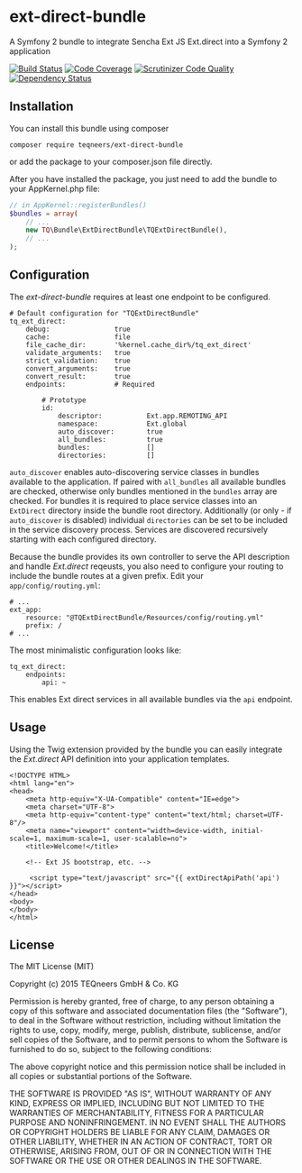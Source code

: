 # ext-direct-bundle
A Symfony 2 bundle to integrate Sencha Ext JS Ext.direct into a Symfony 2 application

[![Build Status](https://travis-ci.org/teqneers/ext-direct-bundle.svg?branch=master)](https://travis-ci.org/teqneers/ext-direct-bundle)
[![Code Coverage](https://scrutinizer-ci.com/g/teqneers/ext-direct-bundle/badges/coverage.png?b=master)](https://scrutinizer-ci.com/g/teqneers/ext-direct-bundle/?branch=master)
[![Scrutinizer Code Quality](https://scrutinizer-ci.com/g/teqneers/ext-direct-bundle/badges/quality-score.png?b=master)](https://scrutinizer-ci.com/g/teqneers/ext-direct-bundle/?branch=master)
[![Dependency Status](https://www.versioneye.com/user/projects/55b4ba87643533001c000573/badge.svg?style=flat)](https://www.versioneye.com/user/projects/55b4ba87643533001c000573)

## Installation

You can install this bundle using composer

    composer require teqneers/ext-direct-bundle

or add the package to your composer.json file directly.

After you have installed the package, you just need to add the bundle to your AppKernel.php file:

```php
// in AppKernel::registerBundles()
$bundles = array(
    // ...
    new TQ\Bundle\ExtDirectBundle\TQExtDirectBundle(),
    // ...
);
```

## Configuration

The *ext-direct-bundle* requires at least one endpoint to be configured.

    # Default configuration for "TQExtDirectBundle"
    tq_ext_direct:
        debug:                true
        cache:                file
        file_cache_dir:       '%kernel.cache_dir%/tq_ext_direct'
        validate_arguments:   true
        strict_validation:    true
        convert_arguments:    true
        convert_result:       true
        endpoints:            # Required

            # Prototype
            id:
                descriptor:           Ext.app.REMOTING_API
                namespace:            Ext.global
                auto_discover:        true
                all_bundles:          true
                bundles:              []
                directories:          []

`auto_discover` enables auto-discovering service classes in bundles available to the application. If paired with
`all_bundles` all available bundles are checked, otherwise only bundles mentioned in the `bundles` array are
checked. For bundles it is required to place service classes into an `ExtDirect` directory inside the bundle root
directory. Additionally (or only - if `auto_discover` is disabled) individual `directories` can be set to be included
in the service discovery process. Services are discovered recursively starting with each configured directory.

Because the bundle provides its own controller to serve the API description and handle *Ext.direct* reqeusts, you also
need to configure your routing to include the bundle routes at a given prefix. Edit your `app/config/routing.yml`:

    # ...
    ext_app:
        resource: "@TQExtDirectBundle/Resources/config/routing.yml"
        prefix: /
    # ...

The most minimalistic configuration looks like:

    tq_ext_direct:
        endpoints:
            api: ~

This enables Ext direct services in all available bundles via the `api` endpoint.

## Usage

Using the Twig extension provided by the bundle you can easily integrate the *Ext.direct* API definition into your
application templates.

```twig
<!DOCTYPE HTML>
<html lang="en">
<head>
    <meta http-equiv="X-UA-Compatible" content="IE=edge">
    <meta charset="UTF-8">
    <meta http-equiv="content-type" content="text/html; charset=UTF-8"/>
    <meta name="viewport" content="width=device-width, initial-scale=1, maximum-scale=1, user-scalable=no">
    <title>Welcome!</title>

    <!-- Ext JS bootstrap, etc. -->

     <script type="text/javascript" src="{{ extDirectApiPath('api') }}"></script>
</head>
<body>
</body>
</html>
```

## License

The MIT License (MIT)

Copyright (c) 2015 TEQneers GmbH & Co. KG

Permission is hereby granted, free of charge, to any person obtaining a copy
of this software and associated documentation files (the "Software"), to deal
in the Software without restriction, including without limitation the rights
to use, copy, modify, merge, publish, distribute, sublicense, and/or sell
copies of the Software, and to permit persons to whom the Software is
furnished to do so, subject to the following conditions:

The above copyright notice and this permission notice shall be included in all
copies or substantial portions of the Software.

THE SOFTWARE IS PROVIDED "AS IS", WITHOUT WARRANTY OF ANY KIND, EXPRESS OR
IMPLIED, INCLUDING BUT NOT LIMITED TO THE WARRANTIES OF MERCHANTABILITY,
FITNESS FOR A PARTICULAR PURPOSE AND NONINFRINGEMENT. IN NO EVENT SHALL THE
AUTHORS OR COPYRIGHT HOLDERS BE LIABLE FOR ANY CLAIM, DAMAGES OR OTHER
LIABILITY, WHETHER IN AN ACTION OF CONTRACT, TORT OR OTHERWISE, ARISING FROM,
OUT OF OR IN CONNECTION WITH THE SOFTWARE OR THE USE OR OTHER DEALINGS IN THE
SOFTWARE.
